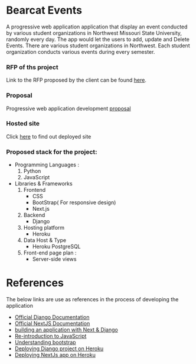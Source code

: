# Bearcat Events
A progressive web application application that display an event conducted by various student organizations in Northwest Missouri State University, randomly every day. The app would let the users to add, update and Delete Events. There are various student organizations in Northwest. Each student organization conducts various events during every semester.

### RFP of ths project
Link to the RFP proposed by the client can be found [here](https://github.com/pramod096/Bearcat-Events/blob/main/RFP.md).

### Proposal
Progressive web application development [proposal](https://github.com/kushalkatari/Proposal5B-BearcatE/blob/main/Proposal.md)   

### Hosted site
Click [here](https://bearcatevents.herokuapp.com/) to find out deployed site

### Proposed stack for the project:   
* Programming Languages :   
  1. Python
  1. JavaScript
* Libraries & Frameworks   
  1. Frontend
      * CSS
      * BootStrap( For responsive design)
      * Next.js
  2. Backend
      * Django
  3. Hosting platform
      * Heroku
  4. Data Host & Type
      * Heroku PostgreSQL
  5. Front-end page plan :
      * Server-side views

# References

The below links are use as references in the process of developing the application

- [Official Django Documentation][1]
- [Official NextJS Documentation][2]
- [building an application with Next & Django][3]
- [Re-introduction to JavaScript][4]
- [Understanding bootstrap][5]
- [Deploying Django project on Heroku][6]
- [Deploying NextJs app on Heroku][7]

[1]: https://docs.djangoproject.com/en/3.2/intro/tutorial01/    
[2]: https://nextjs.org/learn/basics/create-nextjs-app   
[3]: https://www.digitalocean.com/community/tutorials/build-a-to-do-application-using-django-and-react   
[4]: https://developer.mozilla.org/en-US/docs/Web/JavaScript/A_re-introduction_to_JavaScript    
[5]: https://uxplanet.org/how-the-bootstrap-4-grid-works-a1b04703a3b7
[6]: https://www.analyticsvidhya.com/blog/2020/10/step-by-step-guide-for-deploying-a-django-application-using-heroku-for-free/
[7]: https://mariestarck.com/deploy-your-next-js-app-to-heroku-in-5-minutes/
